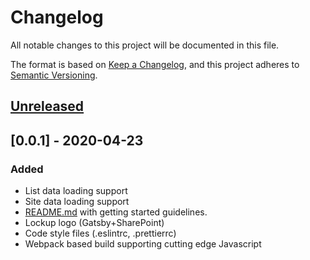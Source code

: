 # Changelog

All notable changes to this project will be documented in this file.

The format is based on [Keep a Changelog](https://keepachangelog.com/en/1.0.0/),
and this project adheres to [Semantic Versioning](https://semver.org/spec/v2.0.0.html).

## [Unreleased]

## [0.0.1] - 2020-04-23

### Added

- List data loading support
- Site data loading support
- [README.md](README.md) with getting started guidelines.
- Lockup logo (Gatsby+SharePoint)
- Code style files (.eslintrc, .prettierrc)
- Webpack based build supporting cutting edge Javascript

[unreleased]: https://github.com/iteam-consulting/gatsby-source-sharepoint-online/compare/0.0.1...HEAD
